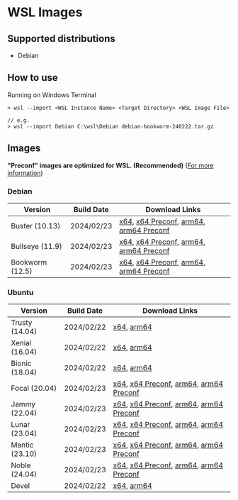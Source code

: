 # WSL Images

## Supported distributions
- Debian

## How to use
Running on Windows Terminal
```
> wsl --import <WSL Instance Name> <Target Directory> <WSL Image File>

// e.g.
> wsl --import Debian C:\wsl\Debian debian-bookworm-240222.tar.gz
```

## Images

**"Preconf" images are optimized for WSL. (Recommended)** ([For more information](https://github.com/shinosaki/wsl-images/issues/2))

### Debian
| Version | Build Date | Download Links |
| ------- | ---------- | -------------- |
| Buster (10.13)  | 2024/02/23 | [x64](https://github.com/shinosaki/wsl-images/releases/download/debian-buster-240223/debian-buster-amd64-20240223.tar.gz), [x64 Preconf](https://github.com/shinosaki/wsl-images/releases/download/debian-buster-240223/debian-buster-amd64-20240223-preconf.tar.gz), [arm64](https://github.com/shinosaki/wsl-images/releases/download/debian-buster-240223/debian-buster-arm64-20240223.tar.gz), [arm64 Preconf](https://github.com/shinosaki/wsl-images/releases/download/debian-buster-240223/debian-buster-arm64-20240223-preconf.tar.gz) |
| Bullseye (11.9) | 2024/02/23 | [x64](https://github.com/shinosaki/wsl-images/releases/download/debian-bullseye-240223/debian-bullseye-amd64-20240223.tar.gz), [x64 Preconf](https://github.com/shinosaki/wsl-images/releases/download/debian-bullseye-240223/debian-bullseye-amd64-20240223-preconf.tar.gz), [arm64](https://github.com/shinosaki/wsl-images/releases/download/debian-bullseye-240223/debian-bullseye-arm64-20240223.tar.gz), [arm64 Preconf](https://github.com/shinosaki/wsl-images/releases/download/debian-bullseye-240223/debian-bullseye-arm64-20240223-preconf.tar.gz) |
| Bookworm (12.5) | 2024/02/23 | [x64](https://github.com/shinosaki/wsl-images/releases/download/debian-bookworm-240223/debian-bookworm-amd64-20240223.tar.gz), [x64 Preconf](https://github.com/shinosaki/wsl-images/releases/download/debian-bookworm-240223/debian-bookworm-amd64-20240223-preconf.tar.gz), [arm64](https://github.com/shinosaki/wsl-images/releases/download/debian-bookworm-240223/debian-bookworm-arm64-20240223.tar.gz), [arm64 Preconf](https://github.com/shinosaki/wsl-images/releases/download/debian-bookworm-240223/debian-bookworm-arm64-20240223-preconf.tar.gz) |

### Ubuntu

| Version | Build Date | Download Links |
| ------- | ---------- | -------------- |
| Trusty (14.04) | 2024/02/22 | [x64](https://github.com/shinosaki/wsl-images/releases/download/ubuntu-trusty-240222/ubuntu-trusty-amd64-20240222.tar.gz), [arm64](https://github.com/shinosaki/wsl-images/releases/download/ubuntu-trusty-240222/ubuntu-trusty-arm64-20240222.tar.gz) |
| Xenial (16.04) | 2024/02/22 | [x64](https://github.com/shinosaki/wsl-images/releases/download/ubuntu-xenial-240222/ubuntu-xenial-amd64-20240222.tar.gz), [arm64](https://github.com/shinosaki/wsl-images/releases/download/ubuntu-xenial-240222/ubuntu-xenial-arm64-20240222.tar.gz) |
| Bionic (18.04) | 2024/02/22 | [x64](https://github.com/shinosaki/wsl-images/releases/download/ubuntu-bionic-240222/ubuntu-bionic-amd64-20240222.tar.gz), [arm64](https://github.com/shinosaki/wsl-images/releases/download/ubuntu-bionic-240222/ubuntu-bionic-arm64-20240222.tar.gz) |
| Focal (20.04)  | 2024/02/23 | [x64](https://github.com/shinosaki/wsl-images/releases/download/ubuntu-focal-240223/ubuntu-focal-amd64-20240223.tar.gz), [x64 Preconf](https://github.com/shinosaki/wsl-images/releases/download/ubuntu-focal-240223/ubuntu-focal-amd64-20240223-preconf.tar.gz), [arm64](https://github.com/shinosaki/wsl-images/releases/download/ubuntu-focal-240223/ubuntu-focal-arm64-20240223.tar.gz), [arm64 Preconf](https://github.com/shinosaki/wsl-images/releases/download/ubuntu-focal-240223/ubuntu-focal-arm64-20240223-preconf.tar.gz) |
| Jammy (22.04)  | 2024/02/23 | [x64](https://github.com/shinosaki/wsl-images/releases/download/ubuntu-jammy-240223/ubuntu-jammy-amd64-20240223.tar.gz), [x64 Preconf](https://github.com/shinosaki/wsl-images/releases/download/ubuntu-jammy-240223/ubuntu-jammy-amd64-20240223-preconf.tar.gz), [arm64](https://github.com/shinosaki/wsl-images/releases/download/ubuntu-jammy-240223/ubuntu-jammy-arm64-20240223.tar.gz), [arm64 Preconf](https://github.com/shinosaki/wsl-images/releases/download/ubuntu-jammy-240223/ubuntu-jammy-arm64-20240223-preconf.tar.gz) |
| Lunar (23.04)  | 2024/02/23 | [x64](https://github.com/shinosaki/wsl-images/releases/download/ubuntu-lunar-240223/ubuntu-lunar-amd64-20240223.tar.gz), [x64 Preconf](https://github.com/shinosaki/wsl-images/releases/download/ubuntu-lunar-240223/ubuntu-lunar-amd64-20240223-preconf.tar.gz), [arm64](https://github.com/shinosaki/wsl-images/releases/download/ubuntu-lunar-240223/ubuntu-lunar-arm64-20240223.tar.gz), [arm64 Preconf](https://github.com/shinosaki/wsl-images/releases/download/ubuntu-lunar-240223/ubuntu-lunar-arm64-20240223-preconf.tar.gz) |
| Mantic (23.10) | 2024/02/23 | [x64](https://github.com/shinosaki/wsl-images/releases/download/ubuntu-mantic-240223/ubuntu-mantic-amd64-20240223.tar.gz), [x64 Preconf](https://github.com/shinosaki/wsl-images/releases/download/ubuntu-mantic-240223/ubuntu-mantic-amd64-20240223-preconf.tar.gz), [arm64](https://github.com/shinosaki/wsl-images/releases/download/ubuntu-mantic-240223/ubuntu-mantic-arm64-20240223.tar.gz), [arm64 Preconf](https://github.com/shinosaki/wsl-images/releases/download/ubuntu-mantic-240223/ubuntu-mantic-arm64-20240223-preconf.tar.gz) |
| Noble (24.04)  | 2024/02/23 | [x64](https://github.com/shinosaki/wsl-images/releases/download/ubuntu-noble-240223/ubuntu-noble-amd64-20240223.tar.gz), [x64 Preconf](https://github.com/shinosaki/wsl-images/releases/download/ubuntu-noble-240223/ubuntu-noble-amd64-20240223-preconf.tar.gz), [arm64](https://github.com/shinosaki/wsl-images/releases/download/ubuntu-noble-240223/ubuntu-noble-arm64-20240223.tar.gz), [arm64 Preconf](https://github.com/shinosaki/wsl-images/releases/download/ubuntu-noble-240223/ubuntu-noble-arm64-20240223-preconf.tar.gz) |
| Devel          | 2024/02/22 | [x64](https://github.com/shinosaki/wsl-images/releases/download/ubuntu-devel-240222/ubuntu-devel-amd64-20240222.tar.gz), [arm64](https://github.com/shinosaki/wsl-images/releases/download/ubuntu-devel-240222/ubuntu-devel-arm64-20240222.tar.gz) |

